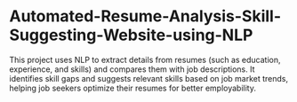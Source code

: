 # Automated-Resume-Analysis-Skill-Suggesting-Website-using-NLP
This project uses NLP to extract details from resumes (such as education, experience, and skills) and compares them with job descriptions. It identifies skill gaps and suggests relevant skills based on job market trends, helping job seekers optimize their resumes for better employability.
